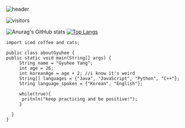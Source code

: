 ![header](https://capsule-render.vercel.app/api?type=rect&color=afcfa9&height=150&section=header&text=gyuhee's%20github&fontColor=fffff0&fontSize=50)

![visitors](https://visitor-badge.laobi.icu/badge?page_id=gyuheeyang.gyuheeyang)


![Anurag's GitHub stats](https://github-readme-stats.vercel.app/api?username=gyuheeyang&show_icons=true&theme=vue)
[![Top Langs](https://github-readme-stats.vercel.app/api/top-langs/?username=gyuheeyang&layout=compact)](https://github.com/anuraghazra/github-readme-stats)


```
import iced coffee and cats;
  
public class aboutGyuhee {
public static void main(String[] args) {
     String name = "Gyuhee Yang";
     int age = 26;
     int koreanAge = age + 2; //i know it's weird 
     String[] languages = {"Java", "JavaScript", "Python", "C++"};
     String language_spoken = {"Korean", "English"};
  
     while(true){
      pritnln("keep practicing and be positive!");
     }
     
  }  
}  
```



